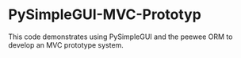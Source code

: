 # PySimpleGUI-MVC-Prototyp
This code demonstrates using PySimpleGUI and the peewee ORM to develop an MVC prototype system.
